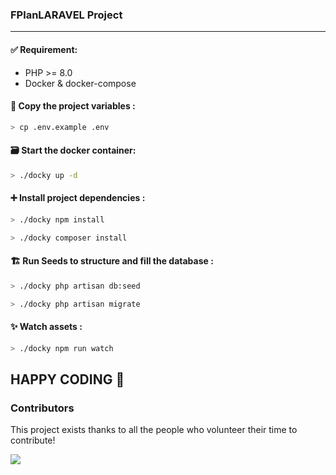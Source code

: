 ### FPlanLARAVEL Project

---

#### ✅ Requirement:
- PHP >= 8.0
- Docker & docker-compose

#### 📝 Copy the project variables :

`````bash
> cp .env.example .env
`````

#### 🗃️ Start the docker container:

````bash
> ./docky up -d
````
#### ➕ Install project dependencies :
````bash
> ./docky npm install

> ./docky composer install
````

#### 🏗️ Run Seeds to structure and fill the database :

````bash
> ./docky php artisan db:seed

> ./docky php artisan migrate
````

#### ✨ Watch assets :

````bash
> ./docky npm run watch
````

## HAPPY CODING 🚀

### Contributors

This project exists thanks to all the people who volunteer their time to contribute!

<a href="https://github.com/ELMANSOURISAAD/FPlanLARAVEL/graphs/contributors">
  <img src="https://contrib.rocks/image?repo=ELMANSOURISAAD/FPlanLARAVEL" />
</a>

